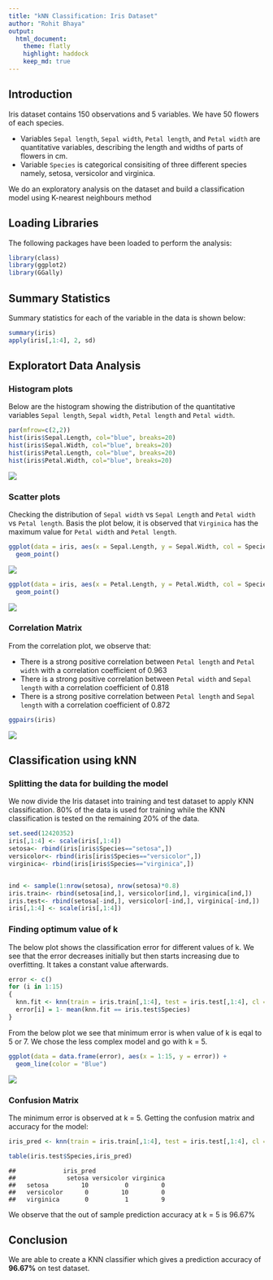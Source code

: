 ```yaml
---
title: "kNN Classification: Iris Dataset"
author: "Rohit Bhaya"
output: 
  html_document:
    theme: flatly
    highlight: haddock
    keep_md: true
---
```




## Introduction

Iris dataset contains 150 observations and 5 variables. We have 50 flowers of each species.

* Variables `Sepal length`, `Sepal width`, `Petal length`, and `Petal width` are quantitative variables, describing the length and widths of parts of flowers in cm.
* Variable `Species` is categorical consisiting of three different species namely, setosa, versicolor and virginica.

We do an exploratory analysis on the dataset and build a classification model using K-nearest neighbours method

## Loading Libraries

The following packages have been loaded to perform the analysis:

```r
library(class)
library(ggplot2)
library(GGally)
```


## Summary Statistics

Summary statistics for each of the variable in the data is shown below:


```r
summary(iris)
apply(iris[,1:4], 2, sd)
```


## Exploratort Data Analysis

### Histogram plots

Below are the histogram showing the distribution of the quantitative variables `Sepal length`, `Sepal width`, `Petal length` and `Petal width`.


```r
par(mfrow=c(2,2))
hist(iris$Sepal.Length, col="blue", breaks=20)
hist(iris$Sepal.Width, col="blue", breaks=20)
hist(iris$Petal.Length, col="blue", breaks=20)
hist(iris$Petal.Width, col="blue", breaks=20)
```

![](knn_classification_iris_files/figure-html/unnamed-chunk-3-1.png)<!-- -->

### Scatter plots

Checking the distribution of `Sepal width` vs `Sepal Length` and `Petal width` vs `Petal length`.
Basis the plot below, it is observed that `Virginica` has the maximum value for `Petal width` and `Petal length`.


```r
ggplot(data = iris, aes(x = Sepal.Length, y = Sepal.Width, col = Species)) +
  geom_point()
```

![](knn_classification_iris_files/figure-html/unnamed-chunk-4-1.png)<!-- -->

```r
ggplot(data = iris, aes(x = Petal.Length, y = Petal.Width, col = Species)) +
  geom_point()
```

![](knn_classification_iris_files/figure-html/unnamed-chunk-4-2.png)<!-- -->

### Correlation Matrix

From the correlation plot, we observe that:

* There is a strong positive correlation between `Petal length` and `Petal width` with a correlation coefficient of 0.963
* There is a strong positive correlation between `Petal width` and `Sepal length` with a correlation coefficient of 0.818
* There is a strong positive correlation between `Petal length` and `Sepal length` with a correlation coefficient of 0.872


```r
ggpairs(iris)
```

![](knn_classification_iris_files/figure-html/unnamed-chunk-5-1.png)<!-- -->


## Classification using kNN

### Splitting the data for building the model

We now divide the Iris dataset into training and test dataset to apply KNN classification. 80% of the data is used for training while the KNN classification is tested on the remaining 20% of the data.


```r
set.seed(12420352)
iris[,1:4] <- scale(iris[,1:4])
setosa<- rbind(iris[iris$Species=="setosa",])
versicolor<- rbind(iris[iris$Species=="versicolor",])
virginica<- rbind(iris[iris$Species=="virginica",])


ind <- sample(1:nrow(setosa), nrow(setosa)*0.8)
iris.train<- rbind(setosa[ind,], versicolor[ind,], virginica[ind,])
iris.test<- rbind(setosa[-ind,], versicolor[-ind,], virginica[-ind,])
iris[,1:4] <- scale(iris[,1:4])
```


### Finding optimum value of k

The below plot shows the classification error for different values of k. We see that the error decreases initially but then starts increasing due to overfitting. It takes a constant value afterwards.


```r
error <- c()
for (i in 1:15)
{
  knn.fit <- knn(train = iris.train[,1:4], test = iris.test[,1:4], cl = iris.train$Species, k = i)
  error[i] = 1- mean(knn.fit == iris.test$Species)
}
```

From the below plot we see that minimum error is when value of k is eqal to 5 or 7. We chose the less complex model and go with k = 5.

```r
ggplot(data = data.frame(error), aes(x = 1:15, y = error)) +
  geom_line(color = "Blue")
```

![](knn_classification_iris_files/figure-html/unnamed-chunk-8-1.png)<!-- -->


### Confusion Matrix 

The minimum error is observed at k = 5. Getting the confusion matrix and accuracy for the model:


```r
iris_pred <- knn(train = iris.train[,1:4], test = iris.test[,1:4], cl = iris.train$Species, k=5)

table(iris.test$Species,iris_pred)
```

```
##             iris_pred
##              setosa versicolor virginica
##   setosa         10          0         0
##   versicolor      0         10         0
##   virginica       0          1         9
```


We observe that the out of sample prediction accuracy at k = 5 is 96.67%



## Conclusion

We are able to create a KNN classifier which gives a prediction accuracy of **96.67%** on test dataset.
